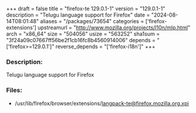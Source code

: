+++
draft = false
title = "firefox-te 129.0.1-1"
version = "129.0.1-1"
description = "Telugu language support for Firefox"
date = "2024-08-14T08:01:48"
aliases = "/packages/73654"
categories = ['firefox-extensions']
upstreamurl = "http://www.mozilla.org/projects/l10n/mlp.html"
arch = "x86_64"
size = "504056"
usize = "563252"
sha1sum = "3f24a09c07667ff56be2f1cb16fc8b4560914006"
depends = "['firefox>=129.0.1']"
reverse_depends = "['firefox-i18n']"
+++
### Description: 
Telugu language support for Firefox

### Files: 
* /usr/lib/firefox/browser/extensions/langpack-te@firefox.mozilla.org.xpi
